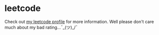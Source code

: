 leetcode
========

Check out [my leetcode profile](https://leetcode.com/anqurvanillapy/) for more
information. Well please don't care much about my bad rating...¯\_(ツ)_/¯
